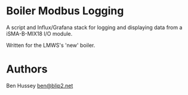 # Boiler Modbus Logging

A script and Influx/Grafana stack for logging and displaying data from a iSMA-B-MIX18 I/O module.

Written for the LMWS's 'new' boiler.

# Authors

Ben Hussey <ben@blip2.net>


